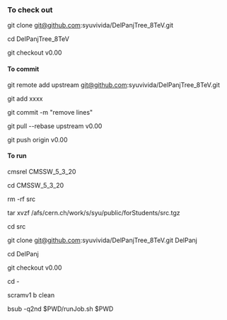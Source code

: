 ### To check out

git clone git@github.com:syuvivida/DelPanjTree_8TeV.git

cd DelPanjTree_8TeV

git checkout v0.00

#### To commit

git remote add upstream git@github.com:syuvivida/DelPanjTree_8TeV.git

git add xxxx

git commit -m "remove lines"

git pull --rebase upstream v0.00

git push origin v0.00


#### To run

cmsrel CMSSW_5_3_20

cd CMSSW_5_3_20

rm -rf src

tar xvzf /afs/cern.ch/work/s/syu/public/forStudents/src.tgz

cd src

git clone git@github.com:syuvivida/DelPanjTree_8TeV.git DelPanj

cd DelPanj

git checkout v0.00

cd -

scramv1 b clean

bsub -q2nd $PWD/runJob.sh $PWD
